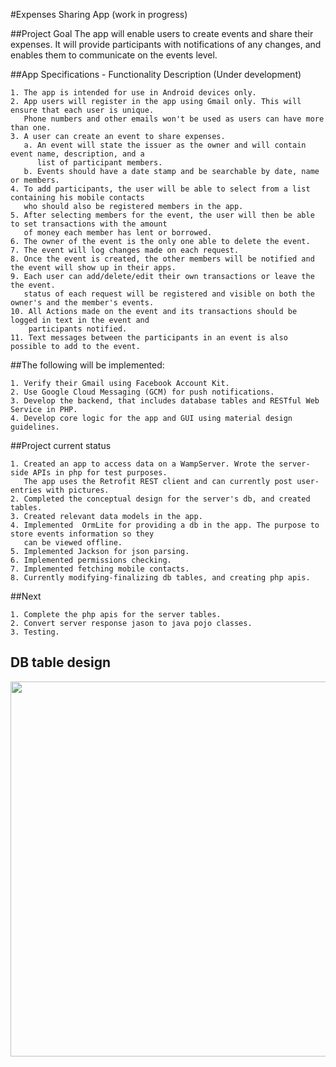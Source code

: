 #Expenses Sharing App (work in progress)

##Project Goal
The app will enable users to create events and share their expenses. It will provide participants 
with notifications of any changes, and enables them to communicate on the events level. 

##App Specifications - Functionality Description (Under development)
```
1. The app is intended for use in Android devices only. 
2. App users will register in the app using Gmail only. This will ensure that each user is unique. 
   Phone numbers and other emails won't be used as users can have more than one.
3. A user can create an event to share expenses. 
   a. An event will state the issuer as the owner and will contain event name, description, and a 
      list of participant members. 
   b. Events should have a date stamp and be searchable by date, name or members.
4. To add participants, the user will be able to select from a list containing his mobile contacts 
   who should also be registered members in the app. 
5. After selecting members for the event, the user will then be able to set transactions with the amount 
   of money each member has lent or borrowed. 
6. The owner of the event is the only one able to delete the event. 
7. The event will log changes made on each request. 
8. Once the event is created, the other members will be notified and the event will show up in their apps. 
9. Each user can add/delete/edit their own transactions or leave the the event. 
   status of each request will be registered and visible on both the owner's and the member's events.  
10. All Actions made on the event and its transactions should be logged in text in the event and 
    participants notified.
11. Text messages between the participants in an event is also possible to add to the event. 
```

##The following will be implemented:
```
1. Verify their Gmail using Facebook Account Kit.
2. Use Google Cloud Messaging (GCM) for push notifications.
3. Develop the backend, that includes database tables and RESTful Web Service in PHP. 
4. Develop core logic for the app and GUI using material design guidelines.
```

##Project current status
```
1. Created an app to access data on a WampServer. Wrote the server-side APIs in php for test purposes. 
   The app uses the Retrofit REST client and can currently post user-entries with pictures. 
2. Completed the conceptual design for the server's db, and created tables.
3. Created relevant data models in the app.
4. Implemented  OrmLite for providing a db in the app. The purpose to store events information so they 
   can be viewed offline.
5. Implemented Jackson for json parsing. 
6. Implemented permissions checking.
7. Implemented fetching mobile contacts.
8. Currently modifying-finalizing db tables, and creating php apis. 
```

##Next
```
1. Complete the php apis for the server tables.
2. Convert server response jason to java pojo classes.
3. Testing.
```


## DB table design 

<img src="https://github.com/Jagerfield/Expenses-Sharing-App/blob/master/msc/db%20Expenses%20Sharing%20DB.PNG" width="600"/> &#160;





